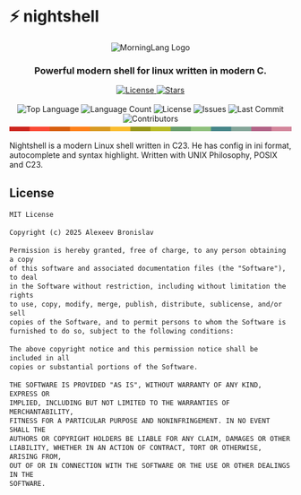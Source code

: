 # ⚡ nightshell
<a id="readme-top"></a>

<div align="center">
  <img src="https://raw.githubusercontent.com/alexeev-prog/nightshell/refs/heads/main/docs/logo.png" width="250" alt="MorningLang Logo">

  <h3>Powerful modern shell for linux written in modern C.</h3>

  <div>
    <a href="https://github.com/alexeev-prog/nightshell/blob/main/LICENSE">
      <img src="https://img.shields.io/badge/License-GPL_v3-blue?style=for-the-badge&logo=gnu" alt="License">
    </a>
    <a href="https://github.com/alexeev-prog/nightshell/stargazers">
      <img src="https://img.shields.io/github/stars/alexeev-prog/nightshell?style=for-the-badge&logo=github" alt="Stars">
    </a>
  </div>
</div>

<br>

<div align="center">
  <img src="https://img.shields.io/github/languages/top/alexeev-prog/nightshell?style=for-the-badge" alt="Top Language">
  <img src="https://img.shields.io/github/languages/count/alexeev-prog/nightshell?style=for-the-badge" alt="Language Count">
  <img src="https://img.shields.io/github/license/alexeev-prog/nightshell?style=for-the-badge" alt="License">
  <img src="https://img.shields.io/github/issues/alexeev-prog/nightshell?style=for-the-badge&color=critical" alt="Issues">
  <img src="https://img.shields.io/github/last-commit/alexeev-prog/nightshell?style=for-the-badge" alt="Last Commit">
  <img src="https://img.shields.io/github/contributors/alexeev-prog/nightshell?style=for-the-badge" alt="Contributors">
</div>

<div align="center">
  <img src="https://raw.githubusercontent.com/alexeev-prog/nightshell/refs/heads/main/docs/pallet-0.png" width="600" alt="Color Palette">
</div>

Nightshell is a modern Linux shell written in C23. He has config in ini format, autocomplete and syntax highlight. Written with UNIX Philosophy, POSIX and C23.

## License

```
MIT License

Copyright (c) 2025 Alexeev Bronislav

Permission is hereby granted, free of charge, to any person obtaining a copy
of this software and associated documentation files (the "Software"), to deal
in the Software without restriction, including without limitation the rights
to use, copy, modify, merge, publish, distribute, sublicense, and/or sell
copies of the Software, and to permit persons to whom the Software is
furnished to do so, subject to the following conditions:

The above copyright notice and this permission notice shall be included in all
copies or substantial portions of the Software.

THE SOFTWARE IS PROVIDED "AS IS", WITHOUT WARRANTY OF ANY KIND, EXPRESS OR
IMPLIED, INCLUDING BUT NOT LIMITED TO THE WARRANTIES OF MERCHANTABILITY,
FITNESS FOR A PARTICULAR PURPOSE AND NONINFRINGEMENT. IN NO EVENT SHALL THE
AUTHORS OR COPYRIGHT HOLDERS BE LIABLE FOR ANY CLAIM, DAMAGES OR OTHER
LIABILITY, WHETHER IN AN ACTION OF CONTRACT, TORT OR OTHERWISE, ARISING FROM,
OUT OF OR IN CONNECTION WITH THE SOFTWARE OR THE USE OR OTHER DEALINGS IN THE
SOFTWARE.
```
